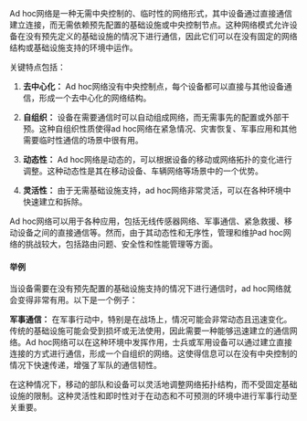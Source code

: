 Ad hoc网络是一种无需中央控制的、临时性的网络形式，其中设备通过直接通信建立连接，而无需依赖预先配置的基础设施或中央控制节点。这种网络模式允许设备在没有预先定义的基础设施的情况下进行通信，因此它们可以在没有固定的网络结构或基础设施支持的环境中运作。

关键特点包括：

1. **去中心化：** Ad hoc网络没有中央控制点，每个设备都可以直接与其他设备通信，形成一个去中心化的网络结构。

2. **自组织：** 设备在需要通信时可以自动组成网络，而无需事先的配置或外部干预。这种自组织性质使得ad hoc网络在紧急情况、灾害恢复、军事应用和其他需要临时性通信的场景中很有用。

3. **动态性：** Ad hoc网络是动态的，可以根据设备的移动或网络拓扑的变化进行调整。这种动态性是其在移动设备、车辆网络等场景中的一个优势。

4. **灵活性：** 由于无需基础设施支持，ad hoc网络非常灵活，可以在各种环境中快速建立和拆除。

Ad hoc网络可以用于各种应用，包括无线传感器网络、军事通信、紧急救援、移动设备之间的直接通信等。然而，由于其动态性和无序性，管理和维护ad hoc网络的挑战较大，包括路由问题、安全性和性能管理等方面。

#### 举例

当设备需要在没有预先配置的基础设施支持的情况下进行通信时，ad hoc网络就会变得非常有用。以下是一个例子：

**军事通信：** 在军事行动中，特别是在战场上，情况可能会非常动态且迅速变化。传统的基础设施可能会受到损坏或无法使用，因此需要一种能够迅速建立的通信网络。Ad hoc网络可以在这种环境中发挥作用，士兵或军用设备可以通过建立直接连接的方式进行通信，形成一个自组织的网络。这使得信息可以在没有中央控制的情况下快速传递，增强了军队的通信韧性。

在这种情况下，移动的部队和设备可以灵活地调整网络拓扑结构，而不受固定基础设施的限制。这种灵活性和即时性对于在动态和不可预测的环境中进行军事行动至关重要。